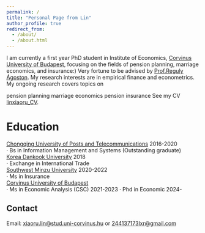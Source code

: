 ```yaml
---
permalink: /
title: "Personal Page from Lin"
author_profile: true
redirect_from: 
  - /about/
  - /about.html
---
```


I am currently a first year PhD student in Institute of Economics, [Corvinus University of Budapest](https://www.uni-corvinus.hu), focusing on the fields of pension planning, marriage economics, and insurance:) Very fortune to be advised by [Prof.Reguly Ágoston](https://regulyagoston.github.io/).
My research interests are in empirical finance and econometrics. My ongoing research covers topics on

pension planning
marriage economics
pension insurance
See my CV [linxiaoru_CV](../assest/CV_lxr.pdf).

Education
======
[Chongqing University of Posts and Telecommunications](https://www.cqupt.edu.cn/)              2016-2020     
· Bs in Information Management and Systems (Outstanding graduate)  
[Korea Dankook University](https://www.dankook.ac.kr/)                                            2018     
· Exchange in International Trade  
[Southwest Minzu University](https://www.swun.edu.cn/)                                        2020-2022    
· Ms in Insurance                                  
[Corvinus University of Budapest](https://www.uni-corvinus.hu)                                       
· Ms in Economic Analysis (CSC)                                                                2021-2023
· Phd in Economic                                                                                 2024-  

Contact
------
Email: xiaoru.lin@stud.uni-corvinus.hu or 244137173lxr@gmail.com
